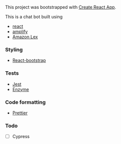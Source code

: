 This project was bootstrapped with [Create React App](https://github.com/facebook/create-react-app).

This is a chat bot built using 
* [react](https://github.com/facebook/react) 
* [amplify](https://github.com/aws-amplify/amplify-js) 
* [Amazon Lex](https://aws.amazon.com/lex/)
### Styling
* [React-bootstrap](https://github.com/react-bootstrap/react-bootstrap)
 
### Tests
* [Jest](https://github.com/facebook/jest)
* [Enzyme](https://github.com/airbnb/enzyme)

### Code formatting
* [Prettier](https://github.com/prettier/prettier)

### Todo
- [ ] Cypress
